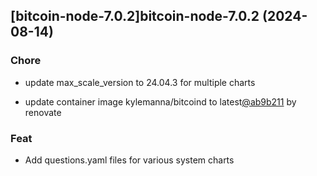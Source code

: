 

## [bitcoin-node-7.0.2]bitcoin-node-7.0.2 (2024-08-14)

### Chore



- update max_scale_version to 24.04.3 for multiple charts

- update container image kylemanna/bitcoind to latest[@ab9b211](https://github.com/ab9b211) by renovate

### Feat



- Add questions.yaml files for various system charts